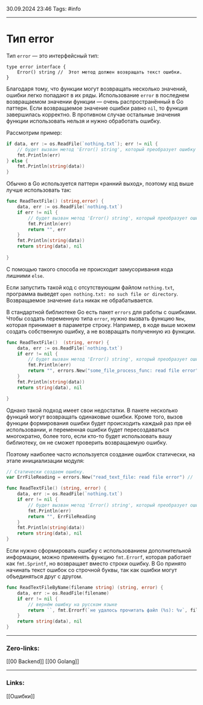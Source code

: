 30.09.2024 23:46
Tags: #info

---
# Тип error

Тип `error` — это интерфейсный тип:

```
type error interface {
    Error() string //  Этот метод должен возвращать текст ошибки. 
} 
```

Благодаря тому, что функции могут возвращать несколько значений, ошибки легко попадают в их ряды. Использование `error` в последнем возвращаемом значении функции — очень распространённый в Go паттерн. Если возвращаемое значение ошибки равно `nil`, то функция завершилась корректно. В противном случае остальные значения функции использовать нельзя и нужно обработать ошибку.

Рассмотрим пример:

```go
if data, err := os.ReadFile(`nothing.txt`); err != nil {
    // будет вызван метод 'Error() string', который преобразует ошибку в строку
    fmt.Println(err)
} else {
    fmt.Println(string(data))
}
```

Обычно в Go используется паттерн «ранний выход», поэтому код выше лучше использовать так:
```go
func ReadTextFile() (string,error) {
    data, err := os.ReadFile(`nothing.txt`)
    if err != nil {
        // будет вызван метод 'Error() string', который преобразует ошибку в строку
        fmt.Println(err)
        return "", err
    } 
    fmt.Println(string(data))
    return string(data), nil
    
}
```

С помощью такого способа не происходит замусоривания кода лишними `else`.

Если запустить такой код с отсутствующим файлом `nothing.txt`, программа выведет `open nothing.txt: no such file or directory`. Возвращаемое значение `data` никак не обрабатывается.

В стандартной библиотеке Go есть пакет `errors` для работы с ошибками. Чтобы создать переменную типа `error`, нужно вызвать функцию `New`, которая принимает в параметре строку. Например, в коде выше можем создать собственную ошибку, а не возвращать полученную из функции.
```go
func ReadTextFile()  (string, error) {
	data, err := os.ReadFile(`nothing.txt`)
    if err != nil {
        // будет вызван метод 'Error() string', который преобразует ошибку в строку
        fmt.Println(err)
        return "", errors.New("some_file_process_func: read file error")
    }
    fmt.Println(string(data))
    return string(data), nil

}
```

Однако такой подход имеет свои недостатки. В пакете несколько функций могут возвращать одинаковые ошибки. Кроме того, вызов функции формирования ошибки будет происходить каждый раз при её использовании, и переменная ошибки будет пересоздаваться многократно, более того, если кто-то будет использовать вашу библиотеку, он не сможет проверить возвращаемую ошибку.

Поэтому наиболее часто используется создание ошибок статически, на этапе инициализации модуля:

```go
// Статически создаем ошибку.
var ErrFileReading = errors.New("read_text_file: read file error") //  хорошей практикой является начинать текст ошибки с названия пакета, где она объявлена, так будет проще найти ее

func ReadTextFile() (string, error) {
    data, err := os.ReadFile(`nothing.txt`)
    if err != nil {
        // будет вызван метод 'Error() string', который преобразует ошибку в строку
        fmt.Println(err)
        return "", ErrFileReading
    }   
    fmt.Println(string(data))
    return string(data), nil
}
```

Если нужно сформировать ошибку с использованием дополнительной информации, можно применять функцию `fmt.Errorf`, которая работает как `fmt.Sprintf`, но возвращает вместо строки ошибку. В Go принято начинать текст ошибок со строчной буквы, так как ошибки могут объединяться друг с другом.

```go
func ReadTextFileByName(filename string) (string, error) {
    data, err := os.ReadFile(filename)
    if err != nil {
        // вернём ошибку на русском языке
        return ``, fmt.Errorf(`не удалось прочитать файл (%s): %v`, filename, err)
    }
    return string(data), nil
}
```

---
### Zero-links:
[[00 Backend]] [[00 Golang]]

---
### Links:
[[Ошибки]]